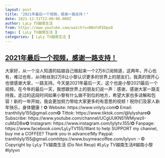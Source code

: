 ```yaml
---
layout: post
title: "2021年最后一个视频，感谢一路支持！"
date: 2021-12-31T12:00:00.000Z
author: LyLy TV越南生活
from: https://www.youtube.com/watch?v=0NsFdFEDpo8
tags: [ LyLy TV越南生活 ]
categories: [ LyLy TV越南生活 ]
---
```

<!--1640952000000-->
[2021年最后一个视频，感谢一路支持！](https://www.youtube.com/watch?v=0NsFdFEDpo8)
------

<div>
大家好，从一个没人知道的姑娘自己做起来一个2万8订阅频道，这两年，开心也有，难过也有，从0粉丝到2万8让小黎认识更多的世界上的朋友们，我真的很开心也很感谢大家，一路支持。今天是2021年最后一天，这个也是小黎2021最后一个视频，在今年的最后一天，我想跟世界上的朋友们说一声：感谢，感谢大家一路支持我，走过的这段时间如果小黎有什么做不到位的地方，希望大家也多谅解和包容！新的一年开始，我会更加努力带给大家更多的有意思的视频！祝你们及家人新年快乐，身体健康！✪ Website: https://www.vnlyly.com✪ Email: tranthilyly155@gmail.com✪ Tittok: https://www.tiktok.com/@lylyshare✪ Subscribe: https://www.youtube.com/channel/UCgUUKN51WMywzlI-cuMzD8w✪ Instagram: https://www.instagram.com/lylytv.155/✪  Fanpage: https://www.facebook.com/LyLyTV155/Want to help SUPPORT my channel, buy me a COFFEE?  Thank you in advance!My Paypal: tranthilyly155@gmail.comhttps://www.buymeacoffee.com/lylyvn ☞© Copyright by LyLy TV越南生活 (Do Not Reup) #LyLy TV越南生活#越南小黎#lylyvn
</div>

